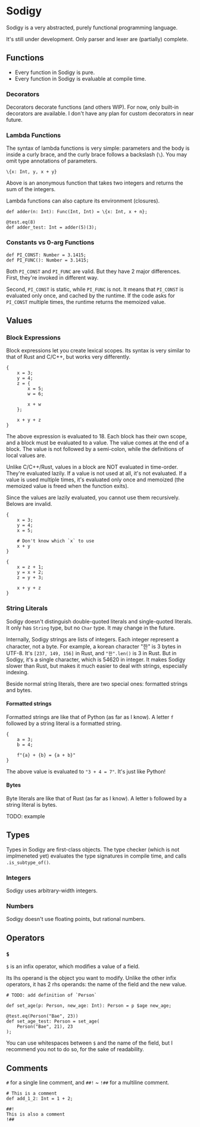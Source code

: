 # Sodigy

Sodigy is a very abstracted, purely functional programming language.

It's still under development. Only parser and lexer are (partially) complete.

## Functions

- Every function in Sodigy is pure.
- Every function in Sodigy is evaluable at compile time.

### Decorators

Decorators decorate functions (and others WIP). For now, only built-in decorators are available. I don't have any plan for custom decorators in near future.

### Lambda Functions

The syntax of lambda functions is very simple: parameters and the body is inside a curly brace, and the curly brace follows a backslash (`\`). You may omit type annotations of parameters.

```
\{x: Int, y, x + y}
```

Above is an anonymous function that takes two integers and returns the sum of the integers.

Lambda functions can also capture its environment (closures).

```
def adder(n: Int): Func(Int, Int) = \{x: Int, x + n};

@test.eq(8)
def adder_test: Int = adder(5)(3);
```

### Constants vs 0-arg Functions

```
def PI_CONST: Number = 3.1415;
def PI_FUNC(): Number = 3.1415;
```

Both `PI_CONST` and `PI_FUNC` are valid. But they have 2 major differences. First, they're invoked in different way.

Second, `PI_CONST` is static, while `PI_FUNC` is not. It means that `PI_CONST` is evaluated only once, and cached by the runtime. If the code asks for `PI_CONST` multiple times, the runtime returns the memoized value.

## Values

### Block Expressions

Block expressions let you create lexical scopes. Its syntax is very similar to that of Rust and C/C++, but works very differently.

```
{
    x = 3;
    y = 4;
    z = {
        x = 5;
        w = 6;

        x + w
    };

    x + y + z
}
```

The above expression is evaluated to 18. Each block has their own scope, and a block must be evaluated to a value. The value comes at the end of a block. The value is not followed by a semi-colon, while the definitions of local values are.

Unlike C/C++/Rust, values in a block are NOT evaluated in time-order. They're evaluated lazily. If a value is not used at all, it's not evaluated. If a value is used multiple times, it's evaluated only once and memoized (the memoized value is freed when the function exits).

Since the values are lazily evaluated, you cannot use them recursively. Belows are invalid.

```
{
    x = 3;
    y = 4;
    x = 5;

    # Don't know which `x` to use
    x + y
}
```

```
{
    x = z + 1;
    y = x + 2;
    z = y + 3;

    x + y + z
}
```

### String Literals

Sodigy doesn't distinguish double-quoted literals and single-quoted literals. It only has `String` type, but no `Char` type. It may change in the future.

Internally, Sodigy strings are lists of integers. Each integer represent a character, not a byte. For example, a korean character "한" is 3 bytes in UTF-8. It's `[237, 149, 156]` in Rust, and `"한".len()` is 3 in Rust. But in Sodigy, it's a single character, which is 54620 in integer. It makes Sodigy slower than Rust, but makes it much easier to deal with strings, especially indexing.

Beside normal string literals, there are two special ones: formatted strings and bytes.

#### Formatted strings

Formatted strings are like that of Python (as far as I know). A letter `f` followed by a string literal is a formatted string.

```
{
    a = 3;
    b = 4;

    f"{a} + {b} = {a + b}"
}
```

The above value is evaluated to `"3 + 4 = 7"`. It's just like Python!

#### Bytes

Byte literals are like that of Rust (as far as I know). A letter `b` followed by a string literal is bytes.

TODO: example

## Types

Types in Sodigy are first-class objects. The type checker (which is not implmeneted yet) evaluates the type signatures in compile time, and calls `.is_subtype_of()`.

### Integers

Sodigy uses arbitrary-width integers.

### Numbers

Sodigy doesn't use floating points, but rational numbers.

## Operators

### `$`

`$` is an infix operator, which modifies a value of a field.

Its lhs operand is the object you want to modify. Unlike the other infix operators, it has 2 rhs operands: the name of the field and the new value.

```
# TODO: add definition of `Person`

def set_age(p: Person, new_age: Int): Person = p $age new_age;

@test.eq(Person("Bae", 23))
def set_age_test: Person = set_age(
    Person("Bae", 21), 23
);
```

You can use whitespaces between `$` and the name of the field, but I recommend you not to do so, for the sake of readability.

## Comments

`#` for a single line comment, and `##!` \~ `!##` for a multiline comment.

```
# This is a comment
def add_1_2: Int = 1 + 2;

##!
This is also a comment
!##
```
